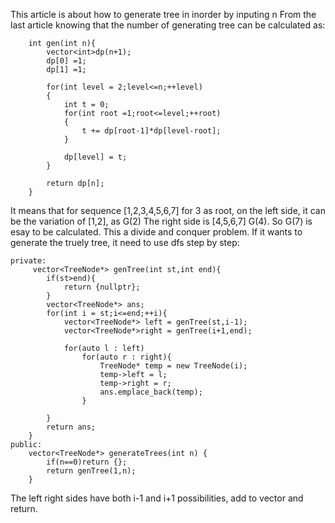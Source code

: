 This article is about how to generate tree in inorder by inputing n
From the last article knowing that the number of generating tree can be calculated as:
```
	int gen(int n){
		vector<int>dp(n+1);
		dp[0] =1;
		dp[1] =1;
		
		for(int level = 2;level<=n;++level)
		{
			int t = 0;
			for(int root =1;root<=level;++root)
			{
				t += dp[root-1]*dp[level-root];
			}
			
			dp[level] = t;
		}
		
		return dp[n];
	}
```
It means that for sequence [1,2,3,4,5,6,7] for 3 as root, on the left side, it can be the variation of [1,2], as G(2)
The right side is [4,5,6,7] G(4). So G(7) is esay to be calculated.
This a divide and conquer problem.
If it wants to generate the truely tree, it need to use dfs step by step:
```
private:
	 vector<TreeNode*> genTree(int st,int end){
        if(st>end){
            return {nullptr};
        }
        vector<TreeNode*> ans;
        for(int i = st;i<=end;++i){
            vector<TreeNode*> left = genTree(st,i-1);
            vector<TreeNode*>right = genTree(i+1,end);
            
            for(auto l : left)
                for(auto r : right){
                    TreeNode* temp = new TreeNode(i);
                    temp->left = l;
                    temp->right = r;
                    ans.emplace_back(temp);
                }
            
        }
        return ans;
    }
public:
    vector<TreeNode*> generateTrees(int n) {
        if(n==0)return {};
        return genTree(1,n);
    }
```
The left right sides have both i-1 and i+1 possibilities, add to vector and return. 